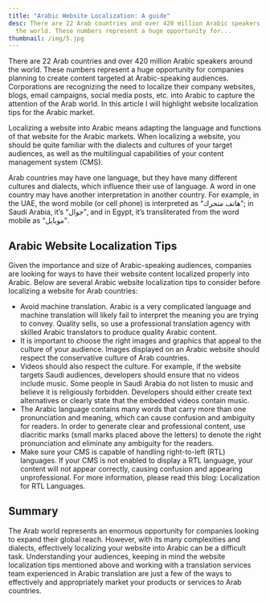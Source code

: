 ```yaml
---
title: "Arabic Website Localization: A guide"
desc: There are 22 Arab countries and over 420 million Arabic speakers around
  the world. These numbers represent a huge opportunity for...
thumbnail: /img/5.jpg
---
```

<!--StartFragment-->

There are 22 Arab countries and over 420 million Arabic speakers around the world. These numbers represent a huge opportunity for companies planning to create content targeted at Arabic-speaking audiences. Corporations are recognizing the need to localize their company websites, blogs, email campaigns, social media posts, etc. into Arabic to capture the attention of the Arab world. In this article I will highlight website localization tips for the Arabic market.

Localizing a website into Arabic means adapting the language and functions of that website for the Arabic markets. When localizing a website, you should be quite familiar with the dialects and cultures of your target audiences, as well as the multilingual capabilities of your content management system (CMS).

Arab countries may have one language, but they have many different cultures and dialects, which influence their use of language. A word in one country may have another interpretation in another country. For example, in the UAE, the word mobile (or cell phone) is interpreted as “هاتف متحرك”; in Saudi Arabia, it’s “جوال”, and in Egypt, it’s transliterated from the word mobile as “موبايل”.

## **Arabic Website Localization Tips**

Given the importance and size of Arabic-speaking audiences, companies are looking for ways to have their website content localized properly into Arabic. Below are several Arabic website localization tips to consider before localizing a website for Arab countries:

* Avoid machine translation. Arabic is a very complicated language and machine translation will likely fail to interpret the meaning you are trying to convey. Quality sells, so use a professional translation agency with skilled Arabic translators to produce quality Arabic content.
* It is important to choose the right images and graphics that appeal to the culture of your audience. Images displayed on an Arabic website should respect the conservative culture of Arab countries.
* Videos should also respect the culture. For example, if the website targets Saudi audiences, developers should ensure that no videos include music. Some people in Saudi Arabia do not listen to music and believe it is religiously forbidden. Developers should either create text alternatives or clearly state that the embedded videos contain music.
* The Arabic language contains many words that carry more than one pronunciation and meaning, which can cause confusion and ambiguity for readers. In order to generate clear and professional content, use diacritic marks (small marks placed above the letters) to denote the right pronunciation and eliminate any ambiguity for the readers.
* Make sure your CMS is capable of handling right-to-left (RTL) languages. If your CMS is not enabled to display a RTL language, your content will not appear correctly, causing confusion and appearing unprofessional. For more information, please read this blog: Localization for RTL Languages.

## **Summary**

The Arab world represents an enormous opportunity for companies looking to expand their global reach. However, with its many complexities and dialects, effectively localizing your website into Arabic can be a difficult task. Understanding your audiences, keeping in mind the website localization tips mentioned above and working with a translation services team experienced in Arabic translation are just a few of the ways to effectively and appropriately market your products or services to Arab countries.

<!--EndFragment-->